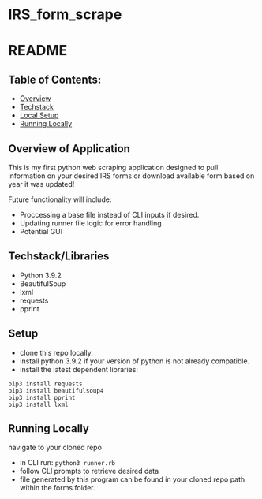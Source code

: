 # IRS_form_scrape
# README

## Table of Contents:

- [Overview](#overview)
- [Techstack](#techstack)
- [Local Setup](#setup)
- [Running Locally](#running)

## Overview of Application
This is my first python web scraping application designed to pull information on your desired IRS forms or download available form based on year it was updated!

Future functionality will include:
 - Proccessing a base file instead of CLI inputs if desired.
 - Updating runner file logic for error handling
 - Potential GUI

## Techstack/Libraries

- Python 3.9.2
- BeautifulSoup
- lxml
- requests
- pprint


## Setup
- clone this repo locally.
- install python 3.9.2 if your version of python is not already compatible.
- install the latest dependent libraries:
```
pip3 install requests
pip3 install beautifulsoup4
pip3 install pprint
pip3 install lxml
```
## Running Locally

navigate to your cloned repo
- in CLI run: `python3 runner.rb`
- follow CLI prompts to retrieve desired data
- file generated by this program can be found in your cloned repo path within the forms folder.
